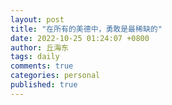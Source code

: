 ```yaml
---
layout: post
title: "在所有的美德中，勇敢是最稀缺的"
date: 2022-10-25 01:24:07 +0800
author: 丘海东 
tags: daily
comments: true
categories: personal
published: true
---
```

